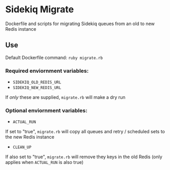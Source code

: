 # Sidekiq Migrate

Dockerfile and scripts for migrating Sidekiq queues from an old to new Redis instance

## Use

Default Dockerfile command: `ruby migrate.rb`

### Required enviornment variables:

- `SIDEKIQ_OLD_REDIS_URL`
- `SIDEKIQ_NEW_REDIS_URL`

If *only* these are supplied, `migrate.rb` will make a dry run

### Optional enviornment variables:

- `ACTUAL_RUN`

If set to "true", `migrate.rb` will copy all queues and retry / scheduled sets to the new Redis instance

- `CLEAN_UP`

If also set to "true", `migrate.rb` will remove they keys in the old Redis (only applies when `ACTUAL_RUN` is also true)
